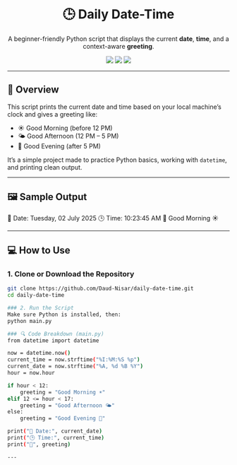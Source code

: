 <h1 align="center">🕒 Daily Date-Time</h1>

<p align="center">
  A beginner-friendly Python script that displays the current <strong>date</strong>, <strong>time</strong>, and a context-aware <strong>greeting</strong>.
</p>

<p align="center">
  <img src="https://img.shields.io/badge/Language-Python-blue?style=flat-square">
  <img src="https://img.shields.io/github/last-commit/Daud-Nisar/daily-date-time?style=flat-square">
  <img src="https://img.shields.io/github/repo-size/Daud-Nisar/daily-date-time?style=flat-square">
</p>

---

## 📌 Overview

This script prints the current date and time based on your local machine’s clock and gives a greeting like:

- ☀️ Good Morning (before 12 PM)
- 🌤️ Good Afternoon (12 PM – 5 PM)
- 🌙 Good Evening (after 5 PM)

It’s a simple project made to practice Python basics, working with `datetime`, and printing clean output.

---

## 🖼️ Sample Output

📅 Date: Tuesday, 02 July 2025
🕒 Time: 10:23:45 AM
👋 Good Morning ☀️

---

## 💻 How to Use

### 1. Clone or Download the Repository
```bash
git clone https://github.com/Daud-Nisar/daily-date-time.git
cd daily-date-time

### 2. Run the Script
Make sure Python is installed, then:
python main.py

### 🔍 Code Breakdown (main.py)
from datetime import datetime

now = datetime.now()
current_time = now.strftime("%I:%M:%S %p")
current_date = now.strftime("%A, %d %B %Y")
hour = now.hour

if hour < 12:
    greeting = "Good Morning ☀️"
elif 12 <= hour < 17:
    greeting = "Good Afternoon 🌤️"
else:
    greeting = "Good Evening 🌙"

print("📅 Date:", current_date)
print("🕒 Time:", current_time)
print("👋", greeting)

---







